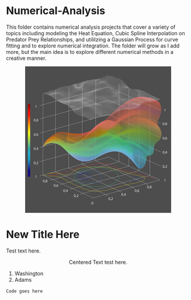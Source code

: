 # Numerical-Analysis

This folder contains numerical analysis projects that cover a variety of topics including modeling the Heat Equation, Cubic Spline Interpolation on Predator Prey Relationships, and utililzing a Gaussian Process for curve fitting and to explore numerical integration. The folder will grow as I add more, but the main idea is to explore different numerical methods in a creative manner.

<p align="center">
  <img src="/images/Numerical_Analysis.png">
</p>

# New Title Here
Test text here.

<p align="center">
  Centered Text test here.
</p>

1. Washington
2. Adams

```
Code goes here
```
